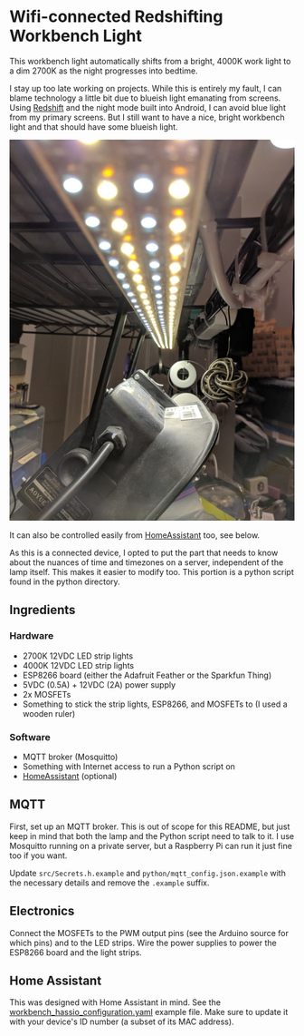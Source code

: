 Wifi-connected Redshifting Workbench Light
==========================================

This workbench light automatically shifts from a bright, 4000K work light to a
dim 2700K as the night progresses into bedtime.

I stay up too late working on projects. While this is entirely my fault, I can
blame technology a little bit due to blueish light emanating from screens.
Using [Redshift](http://jonls.dk/redshift/) and the night mode built into
Android, I can avoid blue light from my primary screens. But I still want to
have a nice, bright workbench light and that should have some blueish light.

![lamp](lamp.jpg)

It can also be controlled easily from
[HomeAssistant](https://www.home-assistant.io/) too, see below.

As this is a connected device, I opted to put the part that needs to know about
the nuances of time and timezones on a server, independent of the lamp itself.
This makes it easier to modify too. This portion is a python script found in
the python directory.

Ingredients
-----------

### Hardware

* 2700K 12VDC LED strip lights
* 4000K 12VDC LED strip lights
* ESP8266 board (either the Adafruit Feather or the Sparkfun Thing)
* 5VDC (0.5A) + 12VDC (2A) power supply
* 2x MOSFETs
* Something to stick the strip lights, ESP8266, and MOSFETs to (I used a wooden ruler)

### Software
* MQTT broker (Mosquitto)
* Something with Internet access to run a Python script on
* [HomeAssistant](https://www.home-assistant.io/) (optional)

MQTT
----

First, set up an MQTT broker. This is out of scope for this README, but just
keep in mind that both the lamp and the Python script need to talk to it. I use
Mosquitto running on a private server, but a Raspberry Pi can run it just fine
too if you want.

Update `src/Secrets.h.example` and `python/mqtt_config.json.example` with the
necessary details and remove the `.example` suffix.

Electronics
-----------

Connect the MOSFETs to the PWM output pins (see the Arduino source for which
pins) and to the LED strips. Wire the power supplies to power the ESP8266 board
and the light strips.

Home Assistant
--------------

This was designed with Home Assistant in mind.
See the
[workbench_hassio_configuration.yaml](workbench_hassio_configuration.yaml)
example file. Make sure to update it with your device's ID number (a subset of
its MAC address).

